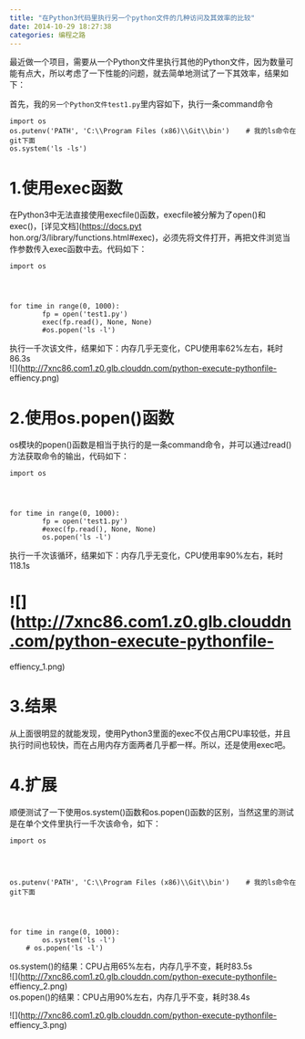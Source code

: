 ```yaml
---
title: "在Python3代码里执行另一个python文件的几种访问及其效率的比较"
date: 2014-10-29 18:27:38
categories: 编程之路
---
```

最近做一个项目，需要从一个Python文件里执行其他的Python文件，因为数量可能有点大，所以考虑了一下性能的问题，就去简单地测试了一下其效率，结果如下：

首先，我的`另一个Python文件test1.py`里内容如下，执行一条command命令



    import os
    os.putenv('PATH', 'C:\\Program Files (x86)\\Git\\bin')    # 我的ls命令在git下面
    os.system('ls -ls')

# 1.使用exec函数

在Python3中无法直接使用execfile()函数，execfile被分解为了open()和exec()，[详见文档](https://docs.pyt
hon.org/3/library/functions.html#exec)，必须先将文件打开，再把文件浏览当作参数传入exec函数中去。代码如下：



    import os




    for time in range(0, 1000):
            fp = open('test1.py')
            exec(fp.read(), None, None)
            #os.popen('ls -l')

执行一千次该文件，结果如下：内存几乎无变化，CPU使用率62\%左右，耗时86.3s  
![](http://7xnc86.com1.z0.glb.clouddn.com/python-execute-pythonfile-
effiency.png)

# 2.使用os.popen()函数

os模块的popen()函数是相当于执行的是一条command命令，并可以通过read()方法获取命令的输出，代码如下：



    import os




    for time in range(0, 1000):
            fp = open('test1.py')
            #exec(fp.read(), None, None)
            os.popen('ls -l')

执行一千次该循环，结果如下：内存几乎无变化，CPU使用率90\%左右，耗时118.1s

# ![](http://7xnc86.com1.z0.glb.clouddn.com/python-execute-pythonfile-
effiency_1.png)  

# 3.结果

从上面很明显的就能发现，使用Python3里面的exec不仅占用CPU率较低，并且执行时间也较快，而在占用内存方面两者几乎都一样。所以，还是使用exec吧。

# 4.扩展

顺便测试了一下使用os.system()函数和os.popen()函数的区别，当然这里的测试是在单个文件里执行一千次该命令，如下：



    import os




    os.putenv('PATH', 'C:\\Program Files (x86)\\Git\\bin')    # 我的ls命令在git下面




    for time in range(0, 1000):
            os.system('ls -l')
        # os.popen('ls -l')


os.system()的结果：CPU占用65\%左右，内存几乎不变，耗时83.5s  
![](http://7xnc86.com1.z0.glb.clouddn.com/python-execute-pythonfile-
effiency_2.png)  
os.popen()的结果：CPU占用90\%左右，内存几乎不变，耗时38.4s  

![](http://7xnc86.com1.z0.glb.clouddn.com/python-execute-pythonfile-
effiency_3.png)  
